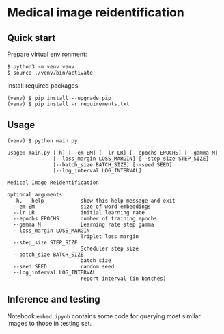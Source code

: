 # Medical image reidentification

## Quick start

Prepare virtual environment:

```console
$ python3 -m venv venv
$ source ./venv/bin/activate
```

Install required packages:

```console
(venv) $ pip install --upgrade pip
(venv) $ pip install -r requirements.txt
```

## Usage

```console
(venv) $ python main.py
```

```
usage: main.py [-h] [--em EM] [--lr LR] [--epochs EPOCHS] [--gamma M]
               [--loss_margin LOSS_MARGIN] [--step_size STEP_SIZE]
               [--batch_size BATCH_SIZE] [--seed SEED]
               [--log_interval LOG_INTERVAL]

Medical Image Reidentification

optional arguments:
  -h, --help            show this help message and exit
  --em EM               size of word embeddings
  --lr LR               initial learning rate
  --epochs EPOCHS       number of training epochs
  --gamma M             Learning rate step gamma
  --loss_margin LOSS_MARGIN
                        Triplet loss margin
  --step_size STEP_SIZE
                        Scheduler step size
  --batch_size BATCH_SIZE
                        batch size
  --seed SEED           random seed
  --log_interval LOG_INTERVAL
                        report interval (in batches)

```

## Inference and testing

Notebook `embed.ipynb` contains some code for querying most similar images to those in testing set. 
